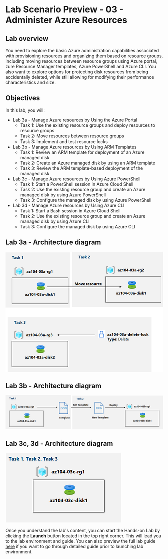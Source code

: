 # Lab Scenario Preview - 03 - Administer Azure Resources

## Lab overview
You need to explore the basic Azure administration capabilities associated with provisioning resources and organizing them based on resource groups, including moving resources between resource groups using Azure portal, zure Resource Manager templates, Azure PowerShell and Azure CLI. You also want to explore options for protecting disk resources from being accidentally deleted, while still allowing for modifying their performance characteristics and size.

## Objectives
In this lab, you will:
+ Lab 3a - Manage Azure resources by Using the Azure Portal
    + Task 1: Use the existing resource groups and deploy resources to resource groups
    + Task 2: Move resources between resource groups
    + Task 3: Implement and test resource locks
+ Lab 3b - Manage Azure resources by Using ARM Templates
    + Task 1: Review an ARM template for deployment of an Azure managed disk
    + Task 2: Create an Azure managed disk by using an ARM template
    + Task 3: Review the ARM template-based deployment of the managed disk
+ Lab 3c - Manage Azure resources by Using Azure PowerShell
   + Task 1: Start a PowerShell session in Azure Cloud Shell
   + Task 2: Use the existing resource group and create an Azure managed disk by using Azure PowerShell
   + Task 3: Configure the managed disk by using Azure PowerShell
+ Lab 3d - Manage Azure resources by Using Azure CLI
   + Task 1: Start a Bash session in Azure Cloud Shell
   + Task 2: Use the existing resource group and create an Azure managed disk by using Azure CLI
   + Task 3: Configure the managed disk by using Azure CLI

## Lab 3a - Architecture diagram
![image](../media/lab03a.png)

## Lab 3b - Architecture diagram
![image](../media/lab03b.png)

## Lab 3c, 3d - Architecture diagram
![image](../media/lab03c.png)

Once you understand the lab's content, you can start the Hands-on Lab by clicking the **Launch** button located in the top right corner. This will lead you to the lab environment and guide. You can also preview the full lab guide [here](https://experience.cloudlabs.ai/#/labguidepreview/fc021e9f-3b0a-4258-b62a-6142bba0a1e5) if you want to go through detailed guide prior to launching lab environment.
